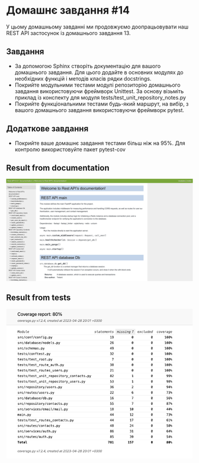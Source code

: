 # Домашнє завдання #14
У цьому домашньому завданні ми продовжуємо доопрацьовувати наш REST API застосунок із домашнього завдання 13.

## Завдання
* За допомогою Sphinx створіть документацію для вашого домашнього завдання. Для цього додайте в основних модулях до необхідних функцій і методів класів рядки docstrings.
* Покрийте модульними тестами модулі репозиторію домашнього завдання використовуючи фреймворк Unittest. За основу візьміть приклад із конспекту для модуля tests/test_unit_repository_notes.py
* Покрийте функціональними тестами будь-який маршрут, на вибір, з вашого домашнього завдання використовуючи фреймворк pytest.
## Додаткове завдання
* Покрийте ваше домашнє завдання тестами більш ніж на 95%. Для контролю використовуйте пакет pytest-cov

## Result from documentation
![Docs](/py_web/lesson18/image/Screan.png "Optional title")

## Result from tests
![Tests](/py_web/lesson18/image/tests.png)

